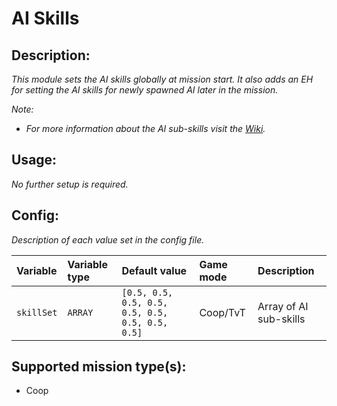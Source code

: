 # AI Skills
## Description:
_This module sets the AI skills globally at mission start. It also adds an EH for setting the AI skills for newly spawned AI later in the mission._

_Note:_
- _For more information about the AI sub-skills visit the [Wiki](https://community.bistudio.com/wiki/Arma_3:_AI_Skill#Sub-Skills)._

## Usage:
_No further setup is required._

## Config:
_Description of each value set in the config file._

| Variable   | Variable type | Default value                                   | Game mode  | Description            |
|:---------- |:------------- |:----------------------------------------------- |:---------- |:---------------------- |
| `skillSet` | `ARRAY`       | `[0.5, 0.5, 0.5, 0.5, 0.5, 0.5, 0.5, 0.5, 0.5]` | Coop/TvT   | Array of AI sub-skills |

## Supported mission type(s):
 - Coop
